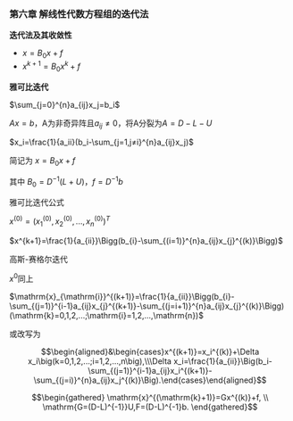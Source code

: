 ### **第六章 解线性代数方程组的迭代法**
**迭代法及其收敛性**

- $x=B_0x+f$
- $x^{k+1}=B_0x^{k}+f$

**雅可比迭代**

$\sum_{j=0}^{n}a_{ij}x_j=b_i$

$Ax=b$，A为非奇异阵且$a_{ij}≠0$，将A分裂为$A=D-L-U$

$x_i=\frac{1}{a_ii}(b_i-\sum_{j=1,j≠i}^{n}a_{ij}x_j)$ 

简记为 $x=B_0x+f$

其中 $B_0=D^{-1}(L+U)，f=D^{-1}b$

雅可比迭代公式

$x^{(0)}=\left(x_{1}^{(0)},x_{2}^{(0)},...,x_{n}^{(0)}\right)^{T}$

$x^{k+1}=\frac{1}{a_{ii}}\Bigg(b_{i}-\sum_{(i=1)}^{n}a_{ij}x_{j}^{(k)}\Bigg)$


高斯-赛格尔迭代

$x^0$同上

$\mathrm{x}_{\mathrm{i}}^{(k+1)}=\frac{1}{a_{ii}}\Bigg(b_{i}-\sum_{(j=1)}^{i-1}a_{ij}x_{j}^{(k+1)}-\sum_{(j=i+1)}^{n}a_{ij}x_{j}^{(k)}\Bigg)(\mathrm{k}=0,1,2,...;\mathrm{i}=1,2,...,\mathrm{n})$

或改写为

$$\begin{aligned}&\begin{cases}x^{(k+1)}=x_i^{(k)}+\Delta x_i\big(k=0,1,2,...;i=1,2,...,n\big),\\\Delta x_i=\frac{1}{a_{ii}}\Big(b_i-\sum_{(j=1)}^{i-1}a_{ij}x_i^{(k+1)}-\sum_{(j=i)}^{n}a_{ij}x_j^{(k)}\Big).\end{cases}\end{aligned}$$

$$\begin{gathered}
\mathrm{x}^{(\mathrm{k}+1)}=Gx^{(k)}+f, \\
\mathrm{G=(D-L)^{-1}}U,F=(D-L)^{-1}b. 
\end{gathered}$$